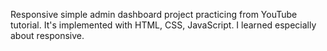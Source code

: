Responsive simple admin dashboard project practicing from YouTube tutorial. 
It's implemented with HTML, CSS, JavaScript. I learned especially about responsive.
